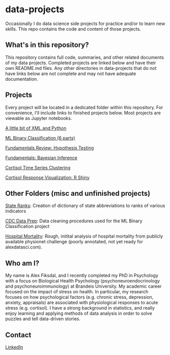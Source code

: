 # data-projects
Occasionally I do data science side projects for practice and/or to learn new skills. This repo contains the code and content of those projects.

## What's in this repository?

This repository contains full code, summaries, and other related documents of my data projects. Completed projects are linked below and have their own README.md files. Any other directories in data-projects that do not have links below are not complete and may not have adequate documentation.

## Projects

Every project will be located in a dedicated folder within this repository. For convenience, I'll include links to finished projects below. Most projects are viewable as Jupyter notebooks.

[A little bit of XML and Python](https://github.com/fiksdala/data-projects/blob/master/navigating_xml/xml_navigation.md)

[ML Binary Classification (6 parts)](https://github.com/fiksdala/data-projects/tree/master/cdc_binary_classification)

[Fundamentals Review: Hypothesis Testing](https://github.com/fiksdala/data-projects/tree/master/fundamentals)

[Fundamentals: Bayesian Inference](https://github.com/fiksdala/data-projects/tree/master/bayes)

[Cortisol Time Series Clustering](https://github.com/fiksdala/data-projects/tree/master/cort_time_series_cluster)

[Cortisol Response Visualization: R Shiny](https://github.com/fiksdala/data-projects/tree/master/diss_visualization)

## Other Folders (misc and unfinished projects)

[State Ranks](https://github.com/fiksdala/alexdatasci/tree/master/state_ranks): Creation of dictionary of state abbreviations to ranks of various indicators

[CDC Data Prep](https://github.com/fiksdala/alexdatasci/tree/master/cdc_data_prep): Data cleaning procedures used for the ML Binary Classification project

[Hospital Mortality](https://github.com/fiksdala/alexdatasci/tree/master/physionet_hosp_mortality): Rough, initital analysis of hospital mortality from publicly available physionet challenge (poorly annotated, not yet ready for alexdatasci.com).

## Who am I?

My name is Alex Fiksdal, and I recently completed my PhD in Psychology with a focus on Biological Health Psychology (psychoneuroendocrinology and psychoneuroimmunology) at Brandeis University. My academic career focused on the impact of stress on health. In particular, my research focuses on how psychological factors (e.g. chronic stress, depression, anxiety, appraisals) are associated with physiological responses to acute stress (e.g. cortisol). I have a strong background in statistics, and really enjoy learning and applying methods of data analysis in order to solve puzzles and tell data-driven stories. 

## Contact

[LinkedIn](https://www.linkedin.com/in/alexander-fiksdal-03a56721/)
